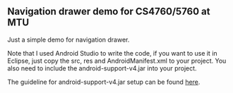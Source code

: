 ## Navigation drawer demo for CS4760/5760 at MTU

Just a simple demo for navigation drawer.

Note that I used Android Studio to write the code, if you want to use it in Eclipse, just copy the src, res and AndroidManifest.xml to your project. You also need to include the android-support-v4.jar into your project. 

The guideline for android-support-v4.jar setup can be found [here](http://developer.android.com/tools/support-library/setup.html).
